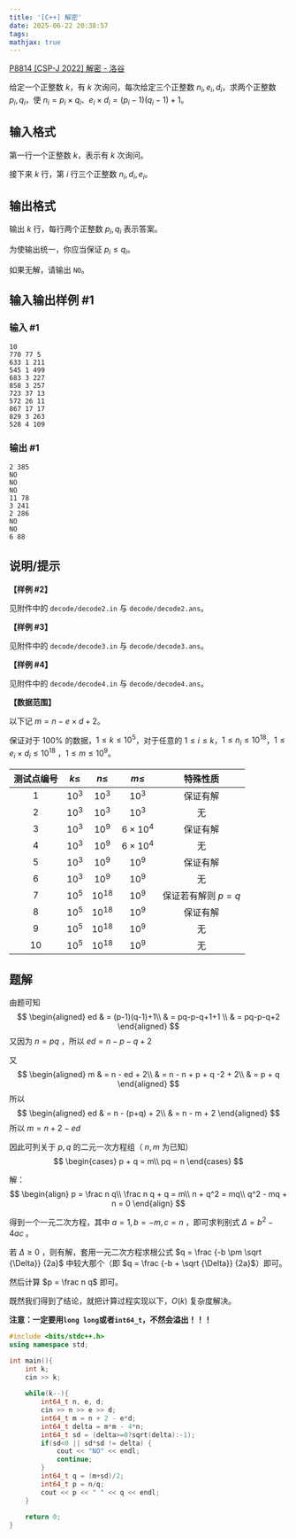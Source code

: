 ```yaml
---
title: '[C++] 解密'
date: 2025-06-22 20:38:57
tags: 
mathjax: true
---
```


[P8814 \[CSP-J 2022\] 解密 - 洛谷](https://www.luogu.com.cn/problem/P8814)

给定一个正整数 $k$，有 $k$ 次询问，每次给定三个正整数 $n_i, e_i, d_i$，求两个正整数 $p_i, q_i$，使 $n_i = p_i \times q_i$、$e_i \times d_i = (p_i - 1)(q_i - 1) + 1$。

<!--More-->

## 输入格式

第一行一个正整数 $k$，表示有 $k$ 次询问。

接下来 $k$ 行，第 $i$ 行三个正整数 $n_i, d_i, e_i$。

## 输出格式

输出 $k$ 行，每行两个正整数 $p_i, q_i$ 表示答案。

为使输出统一，你应当保证 $p_i \leq q_i$。

如果无解，请输出 `NO`。

## 输入输出样例 #1

### 输入 #1

```
10
770 77 5
633 1 211
545 1 499
683 3 227
858 3 257
723 37 13
572 26 11
867 17 17
829 3 263
528 4 109
```

### 输出 #1

```
2 385
NO
NO
NO
11 78
3 241
2 286
NO
NO
6 88
```

## 说明/提示

**【样例 \#2】**

见附件中的 `decode/decode2.in` 与 `decode/decode2.ans`。

**【样例 \#3】**

见附件中的 `decode/decode3.in` 与 `decode/decode3.ans`。

**【样例 \#4】**

见附件中的 `decode/decode4.in` 与 `decode/decode4.ans`。

**【数据范围】**

以下记 $m = n - e \times d + 2$。

保证对于 $100\%$ 的数据，$1 \leq k \leq {10}^5$，对于任意的 $1 \leq i \leq k$，$1 \leq n_i \leq {10}^{18}$，$1 \leq e_i \times d_i \leq {10}^{18}$
，$1 \leq m \leq {10}^9$。

| 测试点编号 | $k \leq$ | $n \leq$  |    $m \leq$    |      特殊性质      |
| :--------: | :------: | :-------: | :------------: | :----------------: |
|    $1$     |  $10^3$  |  $10^3$   |     $10^3$     |      保证有解      |
|    $2$     |  $10^3$  |  $10^3$   |     $10^3$     |         无         |
|    $3$     |  $10^3$  |  $10^9$   | $6\times 10^4$ |      保证有解      |
|    $4$     |  $10^3$  |  $10^9$   | $6\times 10^4$ |         无         |
|    $5$     |  $10^3$  |  $10^9$   |     $10^9$     |      保证有解      |
|    $6$     |  $10^3$  |  $10^9$   |     $10^9$     |         无         |
|    $7$     |  $10^5$  | $10^{18}$ |     $10^9$     | 保证若有解则 $p=q$ |
|    $8$     |  $10^5$  | $10^{18}$ |     $10^9$     |      保证有解      |
|    $9$     |  $10^5$  | $10^{18}$ |     $10^9$     |         无         |
|    $10$    |  $10^5$  | $10^{18}$ |     $10^9$     |         无         |

## 题解

由题可知
$$
\begin{aligned}
ed & = (p-1)(q-1)+1\\
& = pq-p-q+1+1 \\
& = pq-p-q+2
\end{aligned}
$$
又因为 $n = pq$ ，所以 $ed = n - p - q + 2$

又
$$
\begin{aligned}
m & = n - ed + 2\\
& = n - n + p + q -2 + 2\\
& = p + q
\end{aligned}
$$
所以
$$
\begin{aligned}
ed & = n - (p+q) + 2\\
& = n - m + 2
\end{aligned}
$$
所以 $m = n + 2 - ed$

因此可列关于 $p,q$ 的二元一次方程组（ $n, m$ 为已知）
$$
\begin{cases}
p + q = m\\
pq = n
\end{cases}
$$

解：
$$
\begin{align}
p = \frac n q\\
\frac n q + q = m\\
n + q^2 = mq\\
q^2 - mq + n = 0
\end{align}
$$

得到一个一元二次方程，其中 $a = 1, b = -m, c = n$ ，即可求判别式 $\Delta = b^2 - 4ac$ 。

若 $\Delta \ge 0$ ，则有解，套用一元二次方程求根公式 $q = \frac {-b \pm \sqrt {\Delta}} {2a}$ 中较大那个（即 $q = \frac {-b + \sqrt {\Delta}} {2a}$）即可。

然后计算 $p = \frac n q$ 即可。

既然我们得到了结论，就把计算过程实现以下，$O(k)$ 复杂度解决。

**注意：一定要用`long long`或者`int64_t`，不然会溢出！！！**

```cpp
#include <bits/stdc++.h>
using namespace std;

int main(){
	int k;
	cin >> k;
	
	while(k--){
		int64_t n, e, d;
		cin >> n >> e >> d;
		int64_t m = n + 2 - e*d;
		int64_t delta = m*m - 4*n;
		int64_t sd = (delta>=0?sqrt(delta):-1);
		if(sd<0 || sd*sd != delta) {
			cout << "NO" << endl;
			continue;
		}
		int64_t q = (m+sd)/2;
		int64_t p = n/q;
		cout << p << " " << q << endl;
	}
	
	return 0;
}
```



